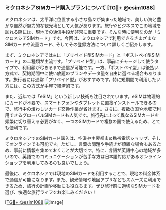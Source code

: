 ### ミクロネシアSIMカード購入プランについて [[TG💪+ @esim1088](https://t.me/s/esim1088)]

ミクロネシアは、太平洋に位置する小さな島々が集まった地域で、美しい海と豊かな自然が魅力的な観光地として人気があります。旅行やビジネスでこの地域を訪れる際には、現地での通信手段が非常に重要です。そんな時に便利なのが「ミクロネシアSIMカード」です。今回は、ミクロネシアで利用できるさまざまなSIMカードや流量カード、そしてその登録方法について詳しくご紹介します。

まず、ミクロネシアでは主に「プリペイド型SIMカード」と「ポストペイ型SIMカード」の二種類が主流です。「プリペイド型」は、事前にチャージして使うタイプで、利用額が尽きるまで通信が可能です。一方、「ポストペイ型」は後払い方式で、契約期間中に使い放題のプランやデータ量を自由に選べる場合もあります。旅行者には通常「プリペイド型」がおすすめです。特に短期間で利用したい方には、この方式が手軽で経済的です。

また、近年では「eSIM」という新しい技術も注目されています。eSIMは物理的にカードが不要で、スマートフォンやタブレットに直接インストールできるので、旅行中の煩わしいカード交換作業が省けます。さらに、複数の国や地域で利用できるグローバルSIMカードも人気です。旅行先によって異なるSIMカードを頻繁に切り替える必要がなく、一つのSIMカードで複数の国で使えるため、とても便利です。

ミクロネシアでのSIMカード購入は、空港や主要都市の携帯電話ショップ、そしてオンラインでも可能です。ただし、言葉の問題や手続きが煩雑な場合もあるため、事前に情報を集めておくことが大切です。特に、言語が英語中心の地域が多いので、英語でのコミュニケーションが苦手な方は日本語対応があるオンラインショップを利用してみるのも良いでしょう。

最後に、ミクロネシアでは現地のSIMカードを利用することで、現地の料金体系で通信が可能になります。また、観光情報や地図アプリなどもスムーズに利用できるため、旅行の計画や移動にも役立ちます。ぜひ旅行前に適切なSIMカードを選び、快適な旅行ライフをお楽しみください！

[[TG💪+ @esim1088](https://t.me/s/esim1088) ![Image](https://i.postimg.cc/Y0z9fWf4/image.png)]